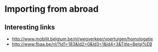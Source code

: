 # Importing from abroad

## Interesting links

- http://www.mobilit.belgium.be/nl/wegverkeer/voertuigen/homologatie
- http://www.fbaa.be/nl/?Id1=183&Id2=0&Id3=1&Id4=3&Title=Belgi%EB